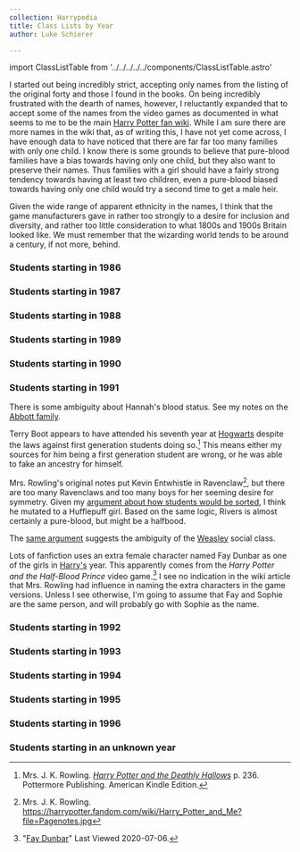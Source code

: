 ```yaml
---
collection: Harrypedia
title: Class Lists by Year
author: Luke Schierer

---
```


import ClassListTable from '../../../../../components/ClassListTable.astro'

I started out being incredibly strict, accepting only names from the listing of
the original forty and those I found in the books.  On being incredibly
frustrated with the dearth of names, however, I reluctantly expanded that to
accept some of the names from the video games as documented in what seems to me
to be the main [Harry Potter fan wiki][hpfd1].  While I am sure there are more
names in the wiki that, as of writing this, I have not yet come across, I have
enough data to have noticed that there are far far too many families with only
one child.  I know there is some grounds to believe that pure-blood families have
a bias towards having only one child, but they also want to preserve their
names.  Thus families with a girl should have a fairly strong tendency towards
having at least two children, even a pure-blood biased towards having only one
child would try a second time to get a male heir. 

Given the wide range of apparent ethnicity in the names, I think that the game
manufacturers gave in rather too strongly to a desire for inclusion and
diversity, and rather too little consideration to what 1800s and 1900s Britain
looked like. We must remember that the wizarding world tends to be around a
century, if not more, behind. 

[hpfd1]: https://harrypotter.fandom.com/wiki/Main_Page


### Students starting in 1986

<ClassListTable year="1986"></ClassListTable>

### Students starting in 1987

<ClassListTable year="1987"></ClassListTable>

### Students starting in 1988

<ClassListTable year="1988"></ClassListTable>

### Students starting in 1989

<ClassListTable year="1989"></ClassListTable>

### Students starting in 1990

<ClassListTable year="1990"></ClassListTable>

### Students starting in 1991

<ClassListTable year="1991"></ClassListTable>

There is some ambiguity about Hannah's blood status.  See my notes on the
[Abbott family](../../people/abbott).

Terry Boot appears to have attended his seventh year at [Hogwarts][] despite the
laws against first generation students doing so.[^20210602-1]  This means either
my sources for him being a first generation student are wrong, or he was able to
fake an ancestry for himself. 

[Hogwarts]: <../>

Mrs. Rowling's original notes put Kevin Entwhistle in Ravenclaw[^20200701-3],
but there are too many Ravenclaws and too many boys for her seeming desire for
symmetry. Given my [argument about how students would be
sorted][Class_and_Blood], I think he mutated to a Hufflepuff girl.  Based on the
same logic, Rivers is almost certainly a pure-blood, but might be a halfbood. 

[Class_and_Blood]: <../../culture/class_and_blood>

The [same argument][Class_and_Blood] suggests the ambiguity of the
[Weasley](../../people/weasley) social class.

Lots of fanfiction uses an extra female character named Fay Dunbar as one of the
girls in [Harry's][Harry] year.  This apparently comes from the _Harry Potter
and the Half-Blood Prince_ video game.[^20200706-2]  I see no indication in the
wiki article that Mrs. Rowling had influence in naming the extra characters in
the game versions. Unless I see otherwise, I'm going to assume that Fay and
Sophie are the same person, and will probably go with Sophie as the name.

[Harry]: <../../people/Potter/Harry_James/>

[^20210602-1]: Mrs. J. K. Rowling.
    _[Harry Potter and the Deathly Hallows](https://www.goodreads.com/book/show/136251.Harry_Potter_and_the_Deathly_Hallows)_
    p. 236. Pottermore Publishing. American Kindle Edition. 

[^20200701-3]: Mrs. J. K. Rowling.  https://harrypotter.fandom.com/wiki/Harry_Potter_and_Me?file=Pagenotes.jpg

[^20200706-2]: "[Fay Dunbar](https://harrypotter.fandom.com/wiki/Fay_Dunbar#Behind_the_scenes)"
    Last Viewed 2020-07-06. 

### Students starting in 1992

<ClassListTable year="1992"></ClassListTable>

### Students starting in 1993

<ClassListTable year="1993"></ClassListTable>

### Students starting in 1994

<ClassListTable year="1994"></ClassListTable>

### Students starting in 1995

<ClassListTable year="1995"></ClassListTable>

### Students starting in 1996

<ClassListTable year="1996"></ClassListTable>


### Students starting in an unknown year

<ClassListTable year="Unknown"></ClassListTable>


